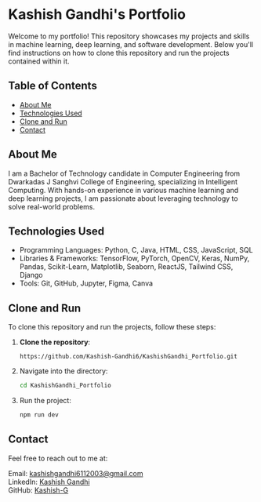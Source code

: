 # Kashish Gandhi's Portfolio

Welcome to my portfolio! This repository showcases my projects and skills in machine learning, deep learning, and software development. Below you'll find instructions on how to clone this repository and run the projects contained within it.

## Table of Contents
- [About Me](#about-me)
- [Technologies Used](#technologies-used)
- [Clone and Run](#clone-and-run)
- [Contact](#contact)

## About Me
I am a Bachelor of Technology candidate in Computer Engineering from Dwarkadas J Sanghvi College of Engineering, specializing in Intelligent Computing. With hands-on experience in various machine learning and deep learning projects, I am passionate about leveraging technology to solve real-world problems.

## Technologies Used
- Programming Languages: Python, C, Java, HTML, CSS, JavaScript, SQL
- Libraries & Frameworks: TensorFlow, PyTorch, OpenCV, Keras, NumPy, Pandas, Scikit-Learn, Matplotlib, Seaborn, ReactJS, Tailwind CSS, Django
- Tools: Git, GitHub, Jupyter, Figma, Canva

## Clone and Run
To clone this repository and run the projects, follow these steps:

1. **Clone the repository**:
   ```
   https://github.com/Kashish-Gandhi6/KashishGandhi_Portfolio.git
   ```
2. Navigate into the directory:
   ```bash
   cd KashishGandhi_Portfolio
   ```
3. Run the project:
   ```bash
   npm run dev
   ```
## Contact
Feel free to reach out to me at:

Email: kashishgandhi6112003@gmail.com<br>
LinkedIn: [Kashish Gandhi](https://www.linkedin.com/in/kashishpgandhi/)<br>
GitHub: [Kashish-G](https://github.com/Kashish-G)


